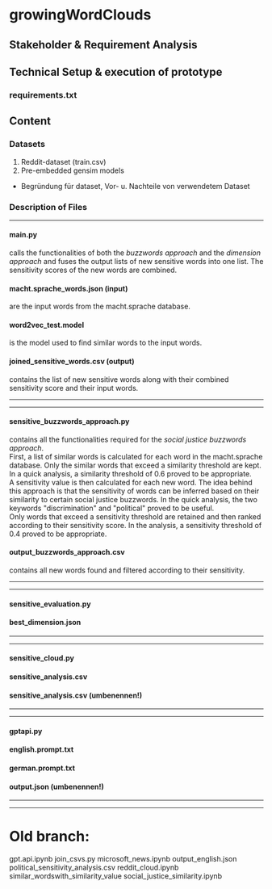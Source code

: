 # growingWordClouds

## Stakeholder & Requirement Analysis

## Technical Setup & execution of prototype
### requirements.txt

## Content
### Datasets
1. Reddit-dataset (train.csv)
2. Pre-embedded gensim models
- Begründung für dataset, Vor- u. Nachteile von verwendetem Dataset
### Description of Files 

---------------------------------------------
#### main.py 
calls the functionalities of both the *buzzwords approach* and the *dimension approach* and fuses the output lists of new sensitive words into one list. The sensitivity scores of the new words are combined.
#### macht.sprache_words.json (input)
are the input words from the macht.sprache database.
#### word2vec_test.model
is the model used to find similar words to the input words.
#### joined_sensitive_words.csv (output)
contains the list of new sensitive words along with their combined sensitivity score and their input words.

---------------------------------------------

---------------------------------------------
#### sensitive_buzzwords_approach.py
contains all the functionalities required for the *social justice buzzwords approach*.   
First, a list of similar words is calculated for each word in the macht.sprache database. Only the similar words that exceed a similarity threshold are kept. In a quick analysis, a similarity threshold of 0.6 proved to be appropriate.   
A sensitivity value is then calculated for each new word. The idea behind this approach is that the sensitivity of words can be inferred based on their similarity to certain social justice buzzwords. In the quick analysis, the two keywords "discrimination" and "political" proved to be useful.   
Only words that exceed a sensitivity threshold are retained and then ranked according to their sensitivity score. In the analysis, a sensitivity threshold of 0.4 proved to be appropriate.

#### output_buzzwords_approach.csv
contains all new words found and filtered according to their sensitivity.

---------------------------------------------

---------------------------------------------
#### sensitive_evaluation.py
#### best_dimension.json
---------------------------------------------

---------------------------------------------
#### sensitive_cloud.py
#### sensitive_analysis.csv
#### sensitive_analysis.csv (umbenennen!)
---------------------------------------------

---------------------------------------------
#### gptapi.py 
#### english.prompt.txt
#### german.prompt.txt
#### output.json (umbenennen!)
---------------------------------------------

---------------------------------------------
# Old branch: 
gpt.api.ipynb
join_csvs.py
microsoft_news.ipynb
output_english.json 
political_sensitivity_analysis.csv
reddit_cloud.ipynb
similar_wordswith_similarity_value
social_justice_similarity.ipynb


